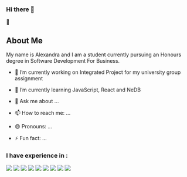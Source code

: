 ### Hi there 👋

:round_pushpin: <h2>About Me</h2>

My name is Alexandra and I am a student currently pursuing an Honours degree in Software Development For Business.

- 🔭 I’m currently working on Integrated Project for my university group assignment

- 🌱 I’m currently learning JavaScript, React and NeDB

- 💬 Ask me about ...
- 📫 How to reach me: ...
- 😄 Pronouns: ...
- ⚡ Fun fact: ...


### I have experience in :

<img src="https://img.shields.io/badge/-Java-007396?logo=java&logoColor=white">
<img src="https://img.shields.io/badge/-JavaScript-F7DF1E?logo=javascript&logoColor=white">
<img src="https://img.shields.io/badge/-React-61DAFB?logo=react&logoColor=white">
<img src="https://img.shields.io/badge/-SQLite-003B57?logo=sqlite&logoColor=white">
<img src="https://img.shields.io/badge/-HTML-E34F26?logo=html5&logoColor=white">
<img src="https://img.shields.io/badge/-CSS-1572B6?logo=css3&logoColor=white">
<img src="https://img.shields.io/badge/-AWS-232F3E?logo=amazon-aws&logoColor=white">
<img src="https://img.shields.io/badge/-Kubernetes-326CE5?logo=kubernetes&logoColor=white">
<img src="https://img.shields.io/badge/-Docker-2496ED?logo=docker&logoColor=white">
